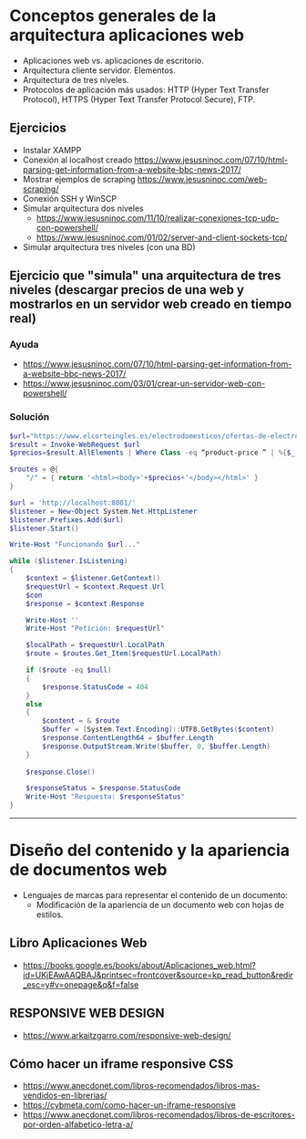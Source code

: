 # Conceptos generales de la arquitectura aplicaciones web
- Aplicaciones web vs. aplicaciones de escritorio.
- Arquitectura cliente servidor. Elementos.
- Arquitectura de tres niveles.
- Protocolos de aplicación más usados: HTTP (Hyper Text Transfer Protocol), HTTPS (Hyper Text Transfer Protocol Secure), FTP. 

## Ejercicios
- Instalar XAMPP
- Conexión al localhost creado https://www.jesusninoc.com/07/10/html-parsing-get-information-from-a-website-bbc-news-2017/
- Mostrar ejemplos de scraping https://www.jesusninoc.com/web-scraping/
- Conexión SSH y WinSCP
- Simular arquitectura dos niveles
  - https://www.jesusninoc.com/11/10/realizar-conexiones-tcp-udp-con-powershell/
  - https://www.jesusninoc.com/01/02/server-and-client-sockets-tcp/
- Simular arquitectura tres niveles (con una BD)

## Ejercicio que "simula" una arquitectura de tres niveles (descargar precios de una web y mostrarlos en un servidor web creado en tiempo real)
### Ayuda
* https://www.jesusninoc.com/07/10/html-parsing-get-information-from-a-website-bbc-news-2017/
* https://www.jesusninoc.com/03/01/crear-un-servidor-web-con-powershell/
### Solución
```PowerShell
$url="https://www.elcorteingles.es/electrodomesticos/ofertas-de-electrodomesticos/aspiracion-y-limpieza/"
$result = Invoke-WebRequest $url
$precios=$result.AllElements | Where Class -eq “product-price ” | %{$_.innerText}

$routes = @{
    "/" = { return '<html><body>'+$precios+'</body></html>' }
}

$url = 'http://localhost:8081/'
$listener = New-Object System.Net.HttpListener
$listener.Prefixes.Add($url)
$listener.Start()

Write-Host "Funcionando $url..."

while ($listener.IsListening)
{
    $context = $listener.GetContext()
    $requestUrl = $context.Request.Url
    $con
    $response = $context.Response

    Write-Host ''
    Write-Host "Petición: $requestUrl"

    $localPath = $requestUrl.LocalPath
    $route = $routes.Get_Item($requestUrl.LocalPath)

    if ($route -eq $null)
    {
        $response.StatusCode = 404
    }
    else
    {
        $content = & $route
        $buffer = [System.Text.Encoding]::UTF8.GetBytes($content)
        $response.ContentLength64 = $buffer.Length
        $response.OutputStream.Write($buffer, 0, $buffer.Length)
    }
    
    $response.Close()

    $responseStatus = $response.StatusCode
    Write-Host "Respuesta: $responseStatus"
}
```

---------------

# Diseño del contenido y la apariencia de documentos web
- Lenguajes de marcas para representar el contenido de un documento:
  - Modificación de la apariencia de un documento web con hojas de estilos. 

## Libro Aplicaciones Web
* https://books.google.es/books/about/Aplicaciones_web.html?id=UKjEAwAAQBAJ&printsec=frontcover&source=kp_read_button&redir_esc=y#v=onepage&q&f=false

## RESPONSIVE WEB DESIGN
* https://www.arkaitzgarro.com/responsive-web-design/

## Cómo hacer un iframe responsive CSS
* https://www.anecdonet.com/libros-recomendados/libros-mas-vendidos-en-librerias/
* https://cybmeta.com/como-hacer-un-iframe-responsive
* https://www.anecdonet.com/libros-recomendados/libros-de-escritores-por-orden-alfabetico-letra-a/
